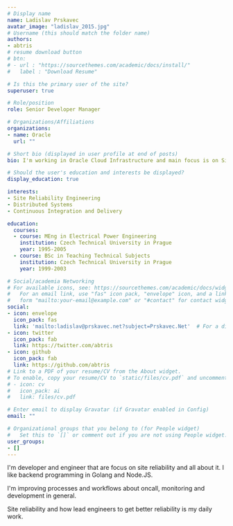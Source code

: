 ```yaml
---
# Display name
name: Ladislav Prskavec
avatar_image: "ladislav_2015.jpg"
# Username (this should match the folder name)
authors:
- abtris
# resume download button
# btn:
# - url : "https://sourcethemes.com/academic/docs/install/"
#   label : "Download Resume"

# Is this the primary user of the site?
superuser: true

# Role/position
role: Senior Developer Manager

# Organizations/Affiliations
organizations:
- name: Oracle
  url: ""

# Short bio (displayed in user profile at end of posts)
bio: I'm working in Oracle Cloud Infrastructure and main focus is on Site Reliability, Cloud Computing and CI/CD.

# Should the user's education and interests be displayed?
display_education: true

interests:
- Site Reliability Engineering
- Distributed Systems
- Continuous Integration and Delivery

education:
  courses:
  - course: MEng in Electrical Power Engineering
    institution: Czech Technical University in Prague
    year: 1995-2005
  - course: BSc in Teaching Technical Subjects
    institution: Czech Technical University in Prague
    year: 1999-2003

# Social/academia Networking
# For available icons, see: https://sourcethemes.com/academic/docs/widgets/#icons
#   For an email link, use "fas" icon pack, "envelope" icon, and a link in the
#   form "mailto:your-email@example.com" or "#contact" for contact widget.
social:
- icon: envelope
  icon_pack: fas
  link: 'mailto:ladislav@prskavec.net?subject=Prskavec.Net'  # For a direct email link, use "mailto:test@example.org".
- icon: twitter
  icon_pack: fab
  link: https://twitter.com/abtris
- icon: github
  icon_pack: fab
  link: https://github.com/abtris
# Link to a PDF of your resume/CV from the About widget.
# To enable, copy your resume/CV to `static/files/cv.pdf` and uncomment the lines below.
# - icon: cv
#   icon_pack: ai
#   link: files/cv.pdf

# Enter email to display Gravatar (if Gravatar enabled in Config)
email: ""

# Organizational groups that you belong to (for People widget)
#   Set this to `[]` or comment out if you are not using People widget.
user_groups:
- []
---
```


I'm developer and engineer that are focus on site reliability and all about it. I like backend programming in Golang and Node.JS.

I'm improving processes and workflows about oncall, monitoring and development in general.

Site reliability and how lead engineers to get better reliability is my daily work.
